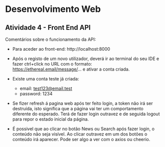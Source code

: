 # Desenvolvimento Web

## Atividade 4 - Front End API

Comentários sobre o funcionamento da API:

- Para aceder ao front-end: http://localhost:8000

- Após o registo de um novo utilizador, deverá ir ao terminal do seu IDE e fazer ctrl+click no URL com o formato:  https://ethereal.email/message/... e ativar a conta criada.

- Existe uma conta teste já criada:

  - email: test123@email.test
  - password: 1234

- Se fizer refresh á pagina web após ter feito login, a token não irá ser destruída, isto significa que a página vai ter um comportamento diferente do esperado.
  Terá de fazer login outravez e de seguida logout para repor o estado inicial da página.
  
- É possivel que ao clicar no botão News ou Search após fazer login, o conteúdo não seja visível. Ao clicar outravez em um dos botões o conteúdo irá aparecer.
  Pode ser algo a ver com o axios ou cheerio.
